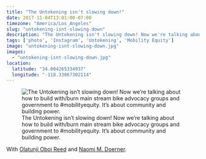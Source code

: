 ```yaml
---
title: "The Untokening isn't slowing down!"
date: 2017-11-04T13:01:00-07:00
timezone: "America/Los_Angeles"
slug: "untokening-isnt-slowing-down"
description: "The Untokening isn't slowing down! Now we're talking about how to build with/burn main stream bike advocacy groups and government to #mobilityequity. It's about community and building power."
tags: ['photo', 'Instagram', 'Untokening', 'Mobility Equity']
image: "untokening-isnt-slowing-down.jpg"
images:
  - "untokening-isnt-slowing-down.jpg"
location:
  latitude: "34.004265334937"
  longitude: "-118.33067302114"
---
```

<figure>
  <img src="/media/untokening-isnt-slowing-down/untokening-isnt-slowing-down.jpg" alt="The Untokening isn’t slowing down! Now we’re talking about how to build with/burn main stream bike advocacy groups and government to #mobilityequity. It’s about community and building power.">
  <figcaption>The Untokening isn’t slowing down! Now we’re talking about how to build with/burn main stream bike advocacy groups and government to #mobilityequity. It’s about community and building power.</figcaption>
</figure>

With [Olatunji Oboi Reed](https://www.instagram.com/theycallmeoboi/) and [Naomi M. Doerner](https://www.instagram.com/thetinyurbanista/).